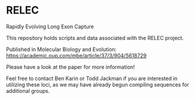 # RELEC
Rapidly Evolving Long Exon Capture

This repository holds scripts and data associated with the RELEC project.

Published in Molecular Biology and Evolution: https://academic.oup.com/mbe/article/37/3/904/5618729

Please have a look at the paper for more information!

Feel free to contact Ben Karin or Todd Jackman if you are interested in utilizing these
loci, as we may have already begun compiling sequences for additional groups.
